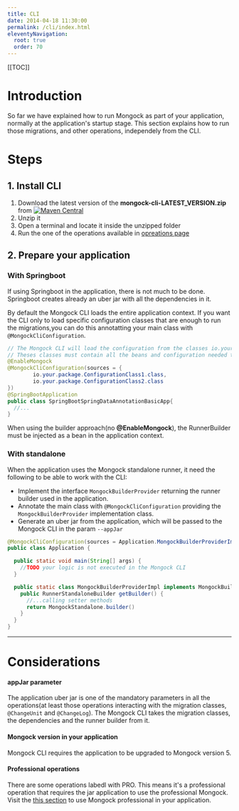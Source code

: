 ```yaml
---
title: CLI  
date: 2014-04-18 11:30:00 
permalink: /cli/index.html
eleventyNavigation:
  root: true
  order: 70
---
```


[[TOC]]

# Introduction

So far we have explained how to run Mongock as part of your application, normally at the application's startup stage. This section explains how to run those migrations, and other operations, independely from the CLI.

# Steps

## 1. Install CLI 
1. Download the latest version of the **mongock-cli-LATEST_VERSION.zip** from [![Maven Central](https://maven-badges.herokuapp.com/maven-central/io.mongock/mongock-cli/badge.png)](https://repo.maven.apache.org/maven2/io/mongock/mongock-cli/)
2. Unzip it 
3. Open a terminal and locate it inside the unzipped folder
4. Run the one of the operations available in [opreations page](/cli/operations)


## 2. Prepare your application

### With Springboot
If using Springboot in the application, there is not much to be done. Springboot creates already an uber jar with all the dependencies in it. 

By default the Mongock CLI loads the entire application context. If you want the CLI only to load specific configuration classes that are enough to run the migrations,you can do this annotatting your main class with `@MongockCliConfiguration`.

```java
// The Mongock CLI will load the configuration from the classes io.your.package.ConfigurationClass1 and io.your.package.ConfigurationClass2.
// Theses classes must contain all the beans and configuration needed to run the migration
@EnableMongock
@MongockCliConfiguration(sources = {
        io.your.package.ConfigurationClass1.class,
        io.your.package.ConfigurationClass2.class
})
@SpringBootApplication
public class SpringBootSpringDataAnnotationBasicApp{
  //...
}
```
<div class="success">When using the builder approach(no <b>@EnableMongock</b>), the RunnerBuilder must be injected as a bean in the application context.</div>

### With standalone

When the application uses the Mongock standalone runner, it need the following to be able to work with the CLI:
- Implement the interface `MongockBuilderProvider` returning the runner builder used in the application.
- Annotate the main class with `@MongockCliConfiguration` providing the `MongockBuilderProvider` implementation class.
- Generate an uber jar from the application, which will be passed to the Mongock CLI in the param `--appJar` 

```java
@MongockCliConfiguration(sources = Application.MongockBuilderProviderImpl.class)
public class Application {

  public static void main(String[] args) {
    //TODO your logic is not executed in the Mongock CLI
  }

  public static class MongockBuilderProviderImpl implements MongockBuilderProvider {
    public RunnerStandaloneBuilder getBuilder() {
      //...calling setter methods
      return MongockStandalone.builder()
    }
  }
}
```

-----------------------------
# Considerations
#### appJar parameter 
The application uber jar is one of the mandatory parameters in all the operations(at least those operations interacting with the migration classes, `@ChangeUnit` and `@ChangeLog`). The Mongock CLI takes the migration classes, the dependencies and the runner builder from it.

#### Mongock version in your application 
Mongock CLI requires the application to be upgraded to Mongock version 5.

#### Professional operations

There are some  operations labedl with <span class="professional">PRO</span>. This means it's a professional operation that requires the jar application to use the professional Mongock. Visit the [this section](/professional) to use Mongock professional in your application.

